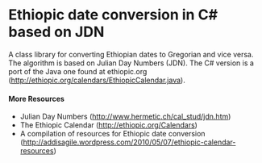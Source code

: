 Ethiopic date conversion in C# based on JDN
============

A class library for converting Ethiopian dates to Gregorian and vice versa. The algorithm is based on Julian Day Numbers (JDN). The C# version
is a port of the Java one found at ethiopic.org (http://ethiopic.org/calendars/EthiopicCalendar.java).

#### More Resources

* Julian Day Numbers (http://www.hermetic.ch/cal_stud/jdn.htm)
* The Ethiopic Calendar (http://ethiopic.org/Calendars)
* A compilation of resources for Ethiopic date conversion (http://addisagile.wordpress.com/2010/05/07/ethiopic-calendar-resources)



